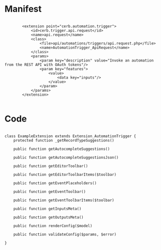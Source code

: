 # Manifest

<pre>
<code class="language-xml">
		&lt;extension point=&quot;cerb.automation.trigger&quot;&gt;
			&lt;id&gt;cerb.trigger.api.request&lt;/id&gt;
			&lt;name&gt;api.request&lt;/name&gt;
			&lt;class&gt;
				&lt;file&gt;api/automations/triggers/api.request.php&lt;/file&gt;
				&lt;name&gt;AutomationTrigger_ApiRequest&lt;/name&gt;
			&lt;/class&gt;
			&lt;params&gt;
				&lt;param key=&quot;description&quot; value=&quot;Invoke an automation from the REST API with OAuth tokens&quot;/&gt;
				&lt;param key=&quot;features&quot;&gt;
					&lt;value&gt;
						&lt;data key=&quot;inputs&quot;/&gt;
					&lt;/value&gt;
				&lt;/param&gt;
			&lt;/params&gt;
		&lt;/extension&gt;
</code>
</pre>

# Code

<pre>
<code class="language-php">
class ExampleExtension extends Extension_AutomationTrigger {
	protected function _getRecordTypeSuggestions()

	public function getAutocompleteSuggestions()

	public function getAutocompleteSuggestionsJson()

	public function getEditorToolbar()

	public function getEditorToolbarItems($toolbar)

	public function getEventPlaceholders()

	public function getEventToolbar()

	public function getEventToolbarItems($toolbar)

	public function getInputsMeta()

	public function getOutputsMeta()

	public function renderConfig($model)

	public function validateConfig($params, $error)

}
</code>
</pre>


